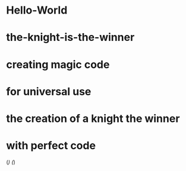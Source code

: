 # Hello-World
# the-knight-is-the-winner
# creating magic code
# for universal use

# the creation of a knight the winner
# with perfect code

(*)
(*)
